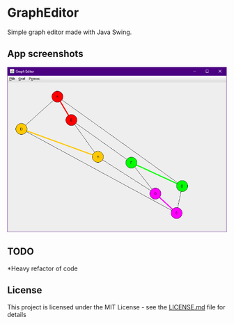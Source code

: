 # GraphEditor
Simple graph editor made with Java Swing.

## App screenshots
![Screenshot from app](graph-editor.png)

## TODO
*Heavy refactor of code

## License
This project is licensed under the MIT License - see the [LICENSE.md](LICENSE.md) file for details
